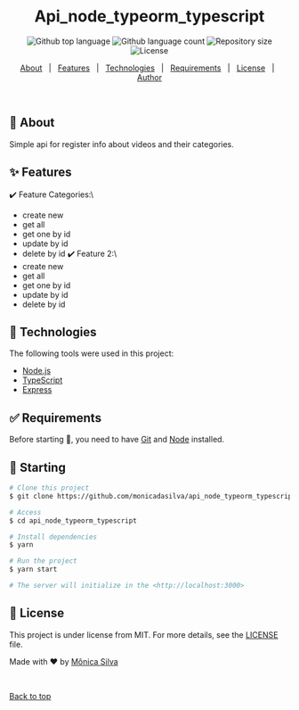 <!-- <div align="center" id="top">
  <img src="./.github/app.gif" alt="Api_node_typeorm_typescript" />

&#xa0;

  <a href="https://api_node_typeorm_typescript.netlify.app">Demo</a>
</div> -->

<h1 align="center">Api_node_typeorm_typescript</h1>

<p align="center">
  <img alt="Github top language" src="https://img.shields.io/github/languages/top/monicadasilva/api_node_typeorm_typescript?color=56BEB8">

  <img alt="Github language count" src="https://img.shields.io/github/languages/count/monicadasilva/api_node_typeorm_typescript?color=56BEB8">

  <img alt="Repository size" src="https://img.shields.io/github/repo-size/monicadasilva/api_node_typeorm_typescript?color=56BEB8">

  <img alt="License" src="https://img.shields.io/github/license/monicadasilva/api_node_typeorm_typescript?color=56BEB8">

  <!-- <img alt="Github issues" src="https://img.shields.io/github/issues/monicadasilva/api_node_typeorm_typescript?color=56BEB8" /> -->

  <!-- <img alt="Github forks" src="https://img.shields.io/github/forks/monicadasilva/api_node_typeorm_typescript?color=56BEB8" /> -->

  <!-- <img alt="Github stars" src="https://img.shields.io/github/stars/monicadasilva/api_node_typeorm_typescript?color=56BEB8" /> -->
</p>

<!-- Status -->

<!-- <h4 align="center">
	🚧  Api_node_typeorm_typescript 🚀 Under construction...  🚧
</h4>

<hr> -->

<p align="center">
  <a href="#dart-about">About</a> &#xa0; | &#xa0; 
  <a href="#sparkles-features">Features</a> &#xa0; | &#xa0;
  <a href="#rocket-technologies">Technologies</a> &#xa0; | &#xa0;
  <a href="#white_check_mark-requirements">Requirements</a> &#xa0; | &#xa0;
  <a href="#memo-license">License</a> &#xa0; | &#xa0;
  <a href="https://github.com/monicadasilva" target="_blank">Author</a>
</p>

<br>

## :dart: About

Simple api for register info about videos and their categories.

## :sparkles: Features

:heavy_check_mark: Feature Categories:\

- create new
- get all
- get one by id
- update by id
- delete by id
  :heavy_check_mark: Feature 2:\
- create new
- get all
- get one by id
- update by id
- delete by id

## :rocket: Technologies

The following tools were used in this project:

- [Node.js](https://nodejs.org/en/)
- [TypeScript](https://www.typescriptlang.org/)
- [Express](https://expressjs.com/pt-br/)

## :white_check_mark: Requirements

Before starting :checkered_flag:, you need to have [Git](https://git-scm.com) and [Node](https://nodejs.org/en/) installed.

## :checkered_flag: Starting

```bash
# Clone this project
$ git clone https://github.com/monicadasilva/api_node_typeorm_typescript

# Access
$ cd api_node_typeorm_typescript

# Install dependencies
$ yarn

# Run the project
$ yarn start

# The server will initialize in the <http://localhost:3000>
```

## :memo: License

This project is under license from MIT. For more details, see the [LICENSE](LICENSE.md) file.

Made with :heart: by <a href="https://github.com/monicadasilva" target="_blank">Mônica Silva</a>

&#xa0;

<a href="#top">Back to top</a>
